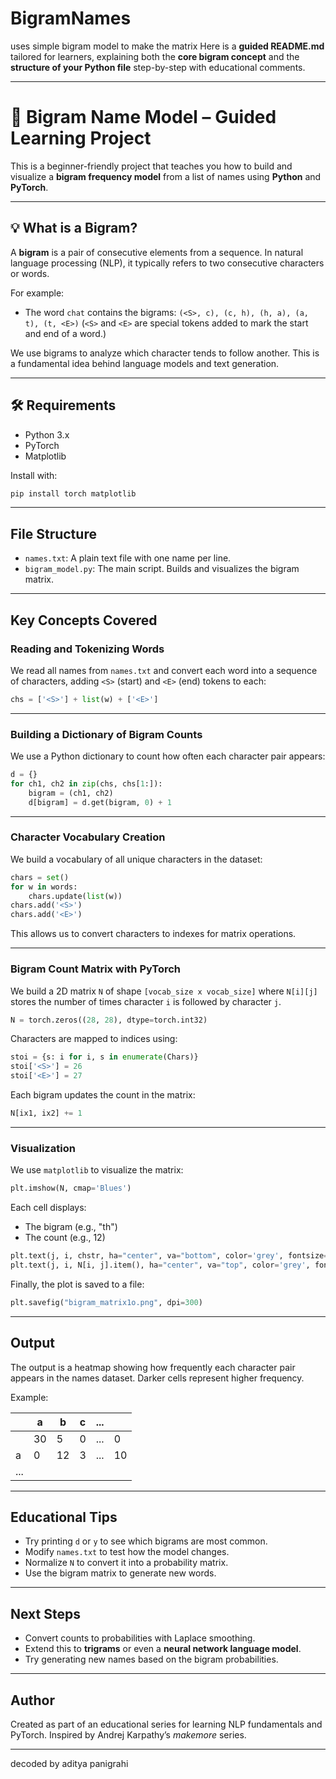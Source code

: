 # BigramNames
uses simple bigram model to make the matrix
Here is a **guided README.md** tailored for learners, explaining both the **core bigram concept** and the **structure of your Python file** step-by-step with educational comments.

---

# 📘 Bigram Name Model – Guided Learning Project

This is a beginner-friendly project that teaches you how to build and visualize a **bigram frequency model** from a list of names using **Python** and **PyTorch**.

---

## 💡 What is a Bigram?

A **bigram** is a pair of consecutive elements from a sequence. In natural language processing (NLP), it typically refers to two consecutive characters or words.

For example:

* The word `chat` contains the bigrams:
  `(<S>, c), (c, h), (h, a), (a, t), (t, <E>)`
  (`<S>` and `<E>` are special tokens added to mark the start and end of a word.)

We use bigrams to analyze which character tends to follow another. This is a fundamental idea behind language models and text generation.

---

## 🛠️ Requirements

* Python 3.x
* PyTorch
* Matplotlib

Install with:

```bash
pip install torch matplotlib
```

---

## File Structure

* `names.txt`: A plain text file with one name per line.
* `bigram_model.py`: The main script. Builds and visualizes the bigram matrix.


---

## Key Concepts Covered

### Reading and Tokenizing Words

We read all names from `names.txt` and convert each word into a sequence of characters, adding `<S>` (start) and `<E>` (end) tokens to each:

```python
chs = ['<S>'] + list(w) + ['<E>']
```

---

### Building a Dictionary of Bigram Counts

We use a Python dictionary to count how often each character pair appears:

```python
d = {}
for ch1, ch2 in zip(chs, chs[1:]):
    bigram = (ch1, ch2)
    d[bigram] = d.get(bigram, 0) + 1
```

---

### Character Vocabulary Creation

We build a vocabulary of all unique characters in the dataset:

```python
chars = set()
for w in words:
    chars.update(list(w))
chars.add('<S>')
chars.add('<E>')
```

This allows us to convert characters to indexes for matrix operations.

---

### Bigram Count Matrix with PyTorch

We build a 2D matrix `N` of shape `[vocab_size x vocab_size]` where `N[i][j]` stores the number of times character `i` is followed by character `j`.

```python
N = torch.zeros((28, 28), dtype=torch.int32)
```

Characters are mapped to indices using:

```python
stoi = {s: i for i, s in enumerate(Chars)}
stoi['<S>'] = 26
stoi['<E>'] = 27
```

Each bigram updates the count in the matrix:

```python
N[ix1, ix2] += 1
```

---

### Visualization

We use `matplotlib` to visualize the matrix:

```python
plt.imshow(N, cmap='Blues')
```

Each cell displays:

* The bigram (e.g., "th")
* The count (e.g., 12)

```python
plt.text(j, i, chstr, ha="center", va="bottom", color='grey', fontsize=8)
plt.text(j, i, N[i, j].item(), ha="center", va="top", color='grey', fontsize=8)
```

Finally, the plot is saved to a file:

```python
plt.savefig("bigram_matrix1o.png", dpi=300)
```

---

## Output

The output is a heatmap showing how frequently each character pair appears in the names dataset. Darker cells represent higher frequency.

Example:

|     | a  | b  | c | ... | <E> |
| --- | -- | -- | - | --- | --- |
| <S> | 30 | 5  | 0 | ... | 0   |
| a   | 0  | 12 | 3 | ... | 10  |
| ... |    |    |   |     |     |

---

## Educational Tips

* Try printing `d` or `y` to see which bigrams are most common.
* Modify `names.txt` to test how the model changes.
* Normalize `N` to convert it into a probability matrix.
* Use the bigram matrix to generate new words.

---

## Next Steps

* Convert counts to probabilities with Laplace smoothing.
* Extend this to **trigrams** or even a **neural network language model**.
* Try generating new names based on the bigram probabilities.

---

## Author

Created as part of an educational series for learning NLP fundamentals and PyTorch. Inspired by Andrej Karpathy’s *makemore* series.

---

decoded by aditya panigrahi
